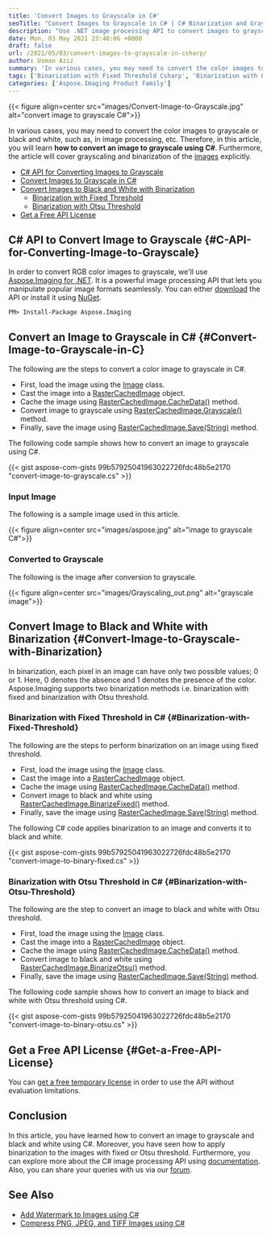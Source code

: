 ```yaml
---
title: 'Convert Images to Grayscale in C#'
seoTitle: "Convert Images to Grayscale in C# | C# Binarization and Grayscaling"
description: "Use .NET image processing API to convert images to grayscale using C#. Use binarization methods to convert colored images to black and white."
date: Mon, 03 May 2021 23:40:06 +0000
draft: false
url: /2021/05/03/convert-images-to-grayscale-in-csharp/
author: Usman Aziz
summary: 'In various cases, you may need to convert the color images to grayscale or black and white, such as, in image processing, etc. In this article, you will learn **how to convert color images to grayscale using C#**. Furthermore, the article will cover grayscaling and binarization of the images explicitly.'
tags: ['Binarization with Fixed Threshold Csharp', 'Binarization with Otsu Threshold Csharp', 'Convert Images to Black and White with Binarization', 'Convert Images to Grayscale in Csharp']
categories: ['Aspose.Imaging Product Family']
---
```




{{< figure align=center src="images/Convert-Image-to-Grayscale.jpg" alt="convert image to grayscale C#">}}


In various cases, you may need to convert the color images to grayscale or black and white, such as, in image processing, etc. Therefore, in this article, you will learn **how to convert an image to grayscale using C#**. Furthermore, the article will cover grayscaling and binarization of the [images][1] explicitly.

*   [C# API for Converting Images to Grayscale][2]
*   [Convert Images to Grayscale in C#][3]
*   [Convert Images to Black and White with Binarization][4]
    *   [Binarization with Fixed Threshold][5]
    *   [Binarization with Otsu Threshold][6]
*   [Get a Free API License][7]

## C# API to Convert Image to Grayscale {#C-API-for-Converting-Image-to-Grayscale}

In order to convert RGB color images to grayscale, we'll use [Aspose.Imaging for .NET][8]. It is a powerful image processing API that lets you manipulate popular image formats seamlessly. You can either [download][9] the API or install it using [NuGet][10].

```
PM> Install-Package Aspose.Imaging
```

## Convert an Image to Grayscale in C# {#Convert-Image-to-Grayscale-in-C}

The following are the steps to convert a color image to grayscale in C#.

*   First, load the image using the [Image][11] class.
*   Cast the image into a [RasterCachedImage][12] object.
*   Cache the image using [RasterCachedImage.CacheData()][13] method.
*   Convert image to grayscale using [RasterCachedImage.Grayscale()][14] method.
*   Finally, save the image using [RasterCachedImage.Save(String)][15] method.

The following code sample shows how to convert an image to grayscale using C#.

{{< gist aspose-com-gists 99b57925041963022726fdc48b5e2170 "convert-image-to-grayscale.cs" >}}

### Input Image

The following is a sample image used in this article.



{{< figure align=center src="images/aspose.jpg" alt="image to grayscale C#">}}


### Converted to Grayscale

The following is the image after conversion to grayscale.



{{< figure align=center src="images/Grayscaling_out.png" alt="grayscale image">}}


## Convert Image to Black and White with Binarization {#Convert-Image-to-Grayscale-with-Binarization}

In binarization, each pixel in an image can have only two possible values; 0 or 1. Here, 0 denotes the absence and 1 denotes the presence of the color. Aspose.Imaging supports two binarization methods i.e. binarization with fixed and binarization with Otsu threshold.

### Binarization with Fixed Threshold in C# {#Binarization-with-Fixed-Threshold}

The following are the steps to perform binarization on an image using fixed threshold.

*   First, load the image using the [Image][16] class.
*   Cast the image into a [RasterCachedImage][17] object.
*   Cache the image using [RasterCachedImage.CacheData()][18] method.
*   Convert image to black and white using [RasterCachedImage.BinarizeFixed()][19] method.
*   Finally, save the image using [RasterCachedImage.Save(String)][20] method.

The following C# code applies binarization to an image and converts it to black and white.

{{< gist aspose-com-gists 99b57925041963022726fdc48b5e2170 "convert-image-to-binary-fixed.cs" >}}

### Binarization with Otsu Threshold in C# {#Binarization-with-Otsu-Threshold}

The following are the step to convert an image to black and white with Otsu threshold.

*   First, load the image using the [Image][21] class.
*   Cast the image into a [RasterCachedImage][22] object.
*   Cache the image using [RasterCachedImage.CacheData()][23] method.
*   Convert image to black and white using [RasterCachedImage.BinarizeOtsu()][24] method.
*   Finally, save the image using [RasterCachedImage.Save(String)][25] method.

The following code sample shows how to convert an image to black and white with Otsu threshold using C#.

{{< gist aspose-com-gists 99b57925041963022726fdc48b5e2170 "convert-image-to-binary-otsu.cs" >}}

## Get a Free API License {#Get-a-Free-API-License}

You can [get a free temporary license][26] in order to use the API without evaluation limitations.

## Conclusion

In this article, you have learned how to convert an image to grayscale and black and white using C#. Moreover, you have seen how to apply binarization to the images with fixed or Otsu threshold. Furthermore, you can explore more about the C# image processing API using [documentation][27]. Also, you can share your queries with us via our [forum][28].

## See Also

*   [Add Watermark to Images using C#][29]
*   [Compress PNG, JPEG, and TIFF Images using C#][30]




[1]: https://docs.fileformat.com/image/
[2]: #C-API-for-Converting-Image-to-Grayscale
[3]: #Convert-Image-to-Grayscale-in-C
[4]: #Convert-Image-to-Grayscale-with-Binarization
[5]: #Binarization-with-Fixed-Threshold
[6]: #Binarization-with-Otsu-Threshold
[7]: #Get-a-Free-API-License
[8]: https://products.aspose.com/imaging/net
[9]: https://downloads.aspose.com/imaging/net
[10]: https://nuget.org/packages/Aspose.Imaging
[11]: https://apireference.aspose.com/imaging/net/aspose.imaging/image
[12]: https://apireference.aspose.com/imaging/net/aspose.imaging/rastercachedimage
[13]: https://apireference.aspose.com/imaging/net/aspose.imaging/rastercachedimage/methods/cachedata
[14]: https://apireference.aspose.com/imaging/net/aspose.imaging/rastercachedimage/methods/grayscale
[15]: https://apireference.aspose.com/imaging/net/aspose.imaging.datastreamsupporter/save/methods/2
[16]: https://apireference.aspose.com/imaging/net/aspose.imaging/image
[17]: https://apireference.aspose.com/imaging/net/aspose.imaging/rastercachedimage
[18]: https://apireference.aspose.com/imaging/net/aspose.imaging/rastercachedimage/methods/cachedata
[19]: https://apireference.aspose.com/imaging/net/aspose.imaging/rastercachedimage/methods/binarizefixed
[20]: https://apireference.aspose.com/imaging/net/aspose.imaging.datastreamsupporter/save/methods/2
[21]: https://apireference.aspose.com/imaging/net/aspose.imaging/image
[22]: https://apireference.aspose.com/imaging/net/aspose.imaging/rastercachedimage
[23]: https://apireference.aspose.com/imaging/net/aspose.imaging/rastercachedimage/methods/cachedata
[24]: https://apireference.aspose.com/imaging/net/aspose.imaging/rastercachedimage/methods/binarizeotsu
[25]: https://apireference.aspose.com/imaging/net/aspose.imaging.datastreamsupporter/save/methods/2
[26]: https://purchase.aspose.com/temporary-license
[27]: https://docs.aspose.com/imaging/net/getting-started/
[28]: https://forum.aspose.com/
[29]: https://blog.aspose.com/2021/03/08/add-watermark-to-images-in-csharp/
[30]: https://blog.aspose.com/2020/11/27/compress-png-jpeg-and-tiff-images-using-csharp/





